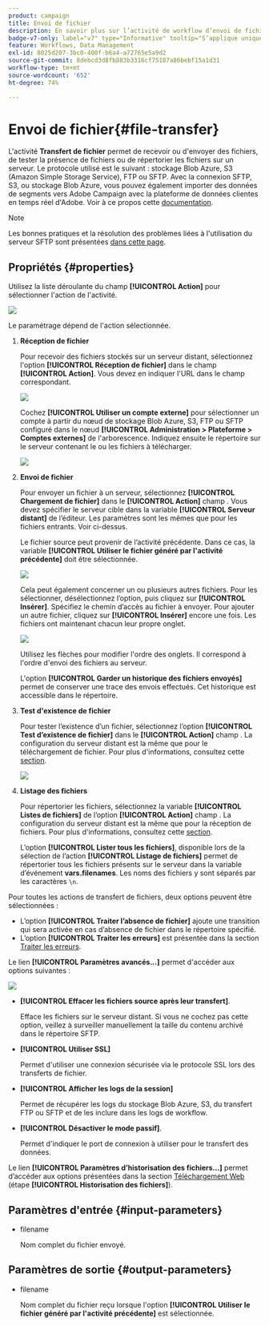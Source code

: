 ```yaml
---
product: campaign
title: Envoi de fichier
description: En savoir plus sur l’activité de workflow d’envoi de fichier
badge-v7-only: label="v7" type="Informative" tooltip="S’applique uniquement à Campaign Classic v7"
feature: Workflows, Data Management
exl-id: 8025d207-3bc0-400f-b6a4-a72765e5a9d2
source-git-commit: 8debcd3d8fb883b3316cf75187a86bebf15a1d31
workflow-type: tm+mt
source-wordcount: '652'
ht-degree: 74%

---
```


# Envoi de fichier{#file-transfer}



L&#39;activité **Transfert de fichier** permet de recevoir ou d&#39;envoyer des fichiers, de tester la présence de fichiers ou de répertorier les fichiers sur un serveur. Le protocole utilisé est le suivant : stockage Blob Azure, S3 (Amazon Simple Storage Service), FTP ou SFTP.
Avec la connexion SFTP, S3, ou stockage Blob Azure, vous pouvez également importer des données de segments vers Adobe Campaign avec la plateforme de données clientes en temps réel d&#39;Adobe. Voir à ce propos cette [documentation](https://experienceleague.adobe.com/docs/experience-platform/destinations/catalog/email-marketing/adobe-campaign.html?lang=fr).

>[!NOTE]
>
>Les bonnes pratiques et la résolution des problèmes liées à l&#39;utilisation du serveur SFTP sont présentées [dans cette page](../../platform/using/sftp-server-usage.md).

## Propriétés {#properties}

Utilisez la liste déroulante du champ **[!UICONTROL Action]** pour sélectionner l&#39;action de l&#39;activité.

![](assets/file_transfert_action.png)

Le paramétrage dépend de l&#39;action sélectionnée.

1. **Réception de fichier**

   Pour recevoir des fichiers stockés sur un serveur distant, sélectionnez l&#39;option **[!UICONTROL Réception de fichier]** dans le champ **[!UICONTROL Action]**. Vous devez en indiquer l&#39;URL dans le champ correspondant.

   ![](assets/file_transfert_edit.png)

   Cochez **[!UICONTROL Utiliser un compte externe]** pour sélectionner un compte à partir du nœud de stockage Blob Azure, S3, FTP ou SFTP configuré dans le nœud **[!UICONTROL Administration > Plateforme > Comptes externes]** de l&#39;arborescence. Indiquez ensuite le répertoire sur le serveur contenant le ou les fichiers à télécharger.

   ![](assets/file_transfert_edit_external.png)

1. **Envoi de fichier**

   Pour envoyer un fichier à un serveur, sélectionnez **[!UICONTROL Chargement de fichier]** dans le **[!UICONTROL Action]** champ . Vous devez spécifier le serveur cible dans la variable **[!UICONTROL Serveur distant]** de l’éditeur. Les paramètres sont les mêmes que pour les fichiers entrants. Voir ci-dessus.

   Le fichier source peut provenir de l’activité précédente. Dans ce cas, la variable **[!UICONTROL Utiliser le fichier généré par l&#39;activité précédente]** doit être sélectionnée.

   ![](assets/file_transfert_edit_send.png)

   Cela peut également concerner un ou plusieurs autres fichiers. Pour les sélectionner, désélectionnez l’option, puis cliquez sur **[!UICONTROL Insérer]**. Spécifiez le chemin d’accès au fichier à envoyer. Pour ajouter un autre fichier, cliquez sur **[!UICONTROL Insérer]** encore une fois. Les fichiers ont maintenant chacun leur propre onglet.

   ![](assets/file_transfert_source.png)

   Utilisez les flèches pour modifier l&#39;ordre des onglets. Il correspond à l&#39;ordre d&#39;envoi des fichiers au serveur.

   L&#39;option **[!UICONTROL Garder un historique des fichiers envoyés]** permet de conserver une trace des envois effectués. Cet historique est accessible dans le répertoire.

1. **Test d&#39;existence de fichier**

   Pour tester l’existence d’un fichier, sélectionnez l’option **[!UICONTROL Test d’existence de fichier]** dans le **[!UICONTROL Action]** champ . La configuration du serveur distant est la même que pour le téléchargement de fichier. Pour plus d&#39;informations, consultez cette [section](#properties).

   ![](assets/file_transfert_edit_test.png)

1. **Listage des fichiers**

   Pour répertorier les fichiers, sélectionnez la variable **[!UICONTROL Listes de fichiers]** de l’option **[!UICONTROL Action]** champ . La configuration du serveur distant est la même que pour la réception de fichiers. Pour plus d&#39;informations, consultez cette [section](#properties).

   L’option **[!UICONTROL Lister tous les fichiers]**, disponible lors de la sélection de l’action **[!UICONTROL Listage de fichiers]** permet de répertorier tous les fichiers présents sur le serveur dans la variable d’événement **vars.filenames**. Les noms des fichiers y sont séparés par les caractères `\n`.

Pour toutes les actions de transfert de fichiers, deux options peuvent être sélectionnées :

* L’option **[!UICONTROL Traiter l’absence de fichier]** ajoute une transition qui sera activée en cas d’absence de fichier dans le répertoire spécifié.
* L’option **[!UICONTROL Traiter les erreurs]** est présentée dans la section [Traiter les erreurs](monitoring-workflow-execution.md#processing-errors).

Le lien **[!UICONTROL Paramètres avancés...]** permet d&#39;accéder aux options suivantes :

![](assets/file_transfert_advanced.png)

* **[!UICONTROL Effacer les fichiers source après leur transfert]**.

  Efface les fichiers sur le serveur distant. Si vous ne cochez pas cette option, veillez à surveiller manuellement la taille du contenu archivé dans le répertoire SFTP.

* **[!UICONTROL Utiliser SSL]**

  Permet d&#39;utiliser une connexion sécurisée via le protocole SSL lors des transferts de fichier.

* **[!UICONTROL Afficher les logs de la session]**

  Permet de récupérer les logs du stockage Blob Azure, S3, du transfert FTP ou SFTP et de les inclure dans les logs de workflow.

* **[!UICONTROL Désactiver le mode passif]**.

  Permet d&#39;indiquer le port de connexion à utiliser pour le transfert des données.

Le lien **[!UICONTROL Paramètres d’historisation des fichiers...]** permet d’accéder aux options présentées dans la section [Téléchargement Web](web-download.md) (étape **[!UICONTROL Historisation des fichiers]**).

## Paramètres d&#39;entrée {#input-parameters}

* filename

  Nom complet du fichier envoyé.

## Paramètres de sortie {#output-parameters}

* filename

  Nom complet du fichier reçu lorsque l&#39;option **[!UICONTROL Utiliser le fichier généré par l&#39;activité précédente]** est sélectionnée.
